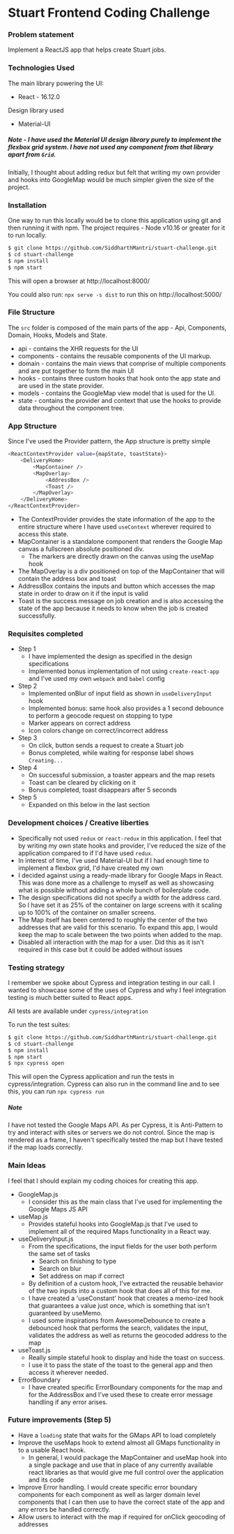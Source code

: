 # Stuart Frontend Coding Challenge

### Problem statement

Implement a ReactJS app that helps create Stuart jobs.

### Technologies Used

The main library powering the UI:
  - React - 16.12.0

Design library used
  - Material-UI

##### Note - I have used the Material UI design library purely to implement the flexbox grid system. I have not used any component from that library apart from `Grid`.

Initially, I thought about adding redux but felt that writing my own provider and hooks into GoogleMap would be much simpler given the size of the project.

### Installation

One way to run this locally would be to clone this application using git and then running it with npm.
The project requires - Node v10.16 or greater for it to run locally.

```sh
$ git clone https://github.com/SiddharthMantri/stuart-challenge.git
$ cd stuart-challenge
$ npm install
$ npm start
```
This will open a browser at http://localhost:8000/

You could also run: `npx serve -s dist` to run this on http://localhost:5000/


### File Structure
The `src` folder is composed of the main parts of the app - Api, Components, Domain, Hooks, Models and State. 

- api - contains the XHR requests for the UI
- components - contains the reusable components of the UI markup. 
- domain - contains the main views that comprise of multiple components and are put together to form the main UI 
- hooks - contains three custom hooks that hook onto the app state and are used in the state provider.
- models - contains the GoogleMap view model that is used for the UI.
- state - contains the provider and context that use the hooks to provide data throughout the component tree.

### App Structure

Since I've used the Provider pattern, the App structure is pretty simple

```sh
<ReactContextProvider value={mapState, toastState}>
    <DeliveryHome>
        <MapContainer /> 
        <MapOverlay>
            <AddressBox />
            <Toast />
        </MapOverlay>
    </DeliveryHome>
</ReactContextProvider>
```

- The ContextProvider provides the state information of the app to the entire structure where I have used `useContext` wherever required to access this state.
- MapContainer is a standalone component that renders the Google Map canvas a fullscreen absolute positioned div.
    - The markers are directly drawn on the canvas using the useMap hook
- The MapOverlay is a div positioned on top of the MapContainer that will contain the address box and toast
- AddressBox contains the inputs and button which accesses the map state in order to draw on it if the input is valid
- Toast is the success message on job creation and is also accessing the state of the app because it needs to know when the job is created successfully.

### Requisites completed

- Step 1 
    - I have implemented the design as specified in the design specifications
    - Implemented bonus implementation of not using `create-react-app` and I've used my own `webpack` and `babel` config
- Step 2
    - Implemented onBlur of input field as shown in `useDeliveryInput` hook
    - Implemented bonus: same hook also provides a 1 second debounce to perform a geocode request on stopping to type
    - Marker appears on correct address
    - Icon colors change on correct/incorrect address
- Step 3
    - On click, button sends a request to create a Stuart job
    - Bonus completed, while waiting for response label shows `Creating...`
- Step 4
    - On successful submission, a toaster appears and the map resets
    - Toast can be cleared by clicking on it
    - Bonus completed, toast disappears after 5 seconds
- Step 5
    - Expanded on this below in the last section


### Development choices / Creative liberties

- Specifically not used `redux` or `react-redux` in this application. I feel that by writing my own state hooks and provider, I've reduced the size of the application compared to if I'd have used `redux`.
- In interest of time, I've used Material-UI but if I had enough time to implement a flexbox grid, I'd have created my own
- I decided against using a ready-made library for Google Maps in React. This was done more as a challenge to myself as well as showcasing what is possible without adding a whole bunch of boilerplate code.
- The design specifications did not specify a width for the address card. So I have set it as 25% of the container on large screens with it scaling up to 100% of the container on smaller screens.
- The Map itself has been centered to roughly the center of the two addresses that are valid for this scenario. To expand this app, I would keep the map to scale between the two points when added to the map.
- Disabled all interaction with the map for a user. Did this as it isn't required in this case but it could be added without issues


### Testing strategy
I remember we spoke about Cypress and integration testing in our call. I wanted to showcase some of the uses of Cypress and why I feel integration testing is much better suited to React apps. 

All tests are available under `cypress/integration`

To run the test suites:

```sh
$ git clone https://github.com/SiddharthMantri/stuart-challenge.git
$ cd stuart-challenge
$ npm install
$ npm start
$ npx cypress open
```

This will open the Cypress application and run the tests in cypress/integration. Cypress can also run in the command line and to see this, you can run `npx cypress run`

##### Note
I have not tested the Google Maps API. As per Cypress, it is Anti-Pattern to try and interact with sites or servers we do not control. Since the map is rendered as a frame, I haven't specifically tested the map but I have tested if the map loads correctly. 

### Main Ideas
I feel that I should explain my coding choices for creating this app.
 
- GoogleMap.js
    - I consider this as the main class that I've used for implementing the Google Maps JS API
- useMap.js
    - Provides stateful hooks into GoogleMap.js that I've used to implement all of the required Maps functionality in a React way.
- useDeliveryInput.js
    - From the specifications, the input fields for the user both perform the same set of tasks
        - Search on finishing to type
        - Search on blur
        - Set address on map if correct
    - By definition of a custom hook, I've extracted the reusable behavior of the two inputs into a custom hook that does all of this for me. 
    - I have created a 'useConstant' hook that creates a memo-ized hook that guarantees a value just once, which is something that isn't guaranteed by useMemo.
    - I used some inspirations from AwesomeDebounce to create a debounced hook that performs the search, validates the input, validates the address as well as returns the geocoded address to the map
- useToast.js
    - Really simple stateful hook to display and hide the toast on success. 
    - I use it to pass the state of the toast to the general app and then access it wherever needed.
- ErrorBoundary
    - I have created specific ErrorBoundary components for the map and for the AddressBox and I've used these to create error message handling if any error arises.


### Future improvements (Step 5)
- Have a `loading` state that waits for the GMaps API to load completely
- Improve the useMaps hook to extend almost all GMaps functionality in to a usable React hook.
    - In general, I would package the MapContainer and useMap hook into a single package and use that in place of any currently available react libraries as that would give me full control over the application and its code
- Improve Error handling. I would create specific error boundary components for each component as well as larger domain level components that I can then use to have the correct state of the app and any errors be handled correctly.
- Allow users to interact with the map if required for onClick geocoding of addresses